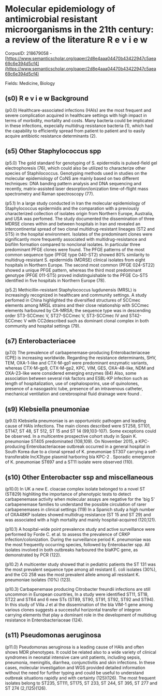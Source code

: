 # Molecular epidemiology of antimicrobial resistant microorganisms in the 21th century: a review of the literature R e v i e w

CorpusID: 218679058 - [https://www.semanticscholar.org/paper/2d8e4aaa04470b43422947c5aea69c6e394d5cf4](https://www.semanticscholar.org/paper/2d8e4aaa04470b43422947c5aea69c6e394d5cf4)

Fields: Medicine, Biology

## (s0) R e v i e w Background
(p0.0) Healthcare-associated infections (HAIs) are the most frequent and severe complication acquired in healthcare settings with high impact in terms of morbidity, mortality and costs. Many bacteria could be implicated in these infections, expecially multidrug resistance bacteria (1), which had the capability to efficiently spread from patient to patient and to easily acquire antibiotic resistance determinants (2).
## (s5) Other Staphylococcus spp
(p5.0) The gold standard for genotyping of S. epidermidis is pulsed-field gel electrophoresis (76), which could also be utilized to characterize other species of Staphilococcus. Genotyping methods used in studies on the molecular epidemiology of CoNS are mainly based on two different techniques: DNA banding pattern analysis and DNA sequencing and recently, matrix-assisted laser desorption/ionization time-of-flight mass spectrometry and Raman spectroscopy (77).

(p5.1) In a large study conducted in Iran the molecular epidemiology of Staphylococcus epidermidis and the comparation with a previously characterized collection of isolates origin from Northern Europe, Australia, and USA was perfomed. The study documented the dissemination of three MDRSE clones within and between hospitals in Iran and revealed an intercontinental spread of two clonal multidrug-resistant lineages (ST2 and ST5) in the hospital environment. Isolates of the predominant clones were significantly more frequently associated with multidrug-resistance and biofilm formation compared to nonclonal isolates. In particular three predominant PFGE clones were found. The PFGE patterns of the most common sequence type (PFGE type 040-ST2) showed 80% similarity to multidrug-resistant S. epidermidis (MDRSE) clinical isolates from eight hospitals in Northern Europe. The second most common (PFGE 024-ST22) showed a unique PFGE pattern, whereas the third most predominant genotype (PFGE 011-ST5) proved indistinguishable to the PFGE Co-ST5 identified in five hospitals in Northern Europe (78).

(p5.2) Methicillin-resistant Staphylococcus lugdunensis (MRSL) is increasingly recognized in healthcare and community settings. A study perfomed in China highlighted the diversified structures of SCCmec elements among MRSL strains and their close relationship with SCCmec elements harboured by CA-MRSA; the sequence type was in descending order ST3-SCCmec V, ST27-SCCmec V, ST3-SCCmec IV and ST42-SCCmec V with CC2described such as dominant clonal complex in both community and hospital settings (79).
## (s7) Enterobacteriacee
(p7.0) The prevalence of carbapenemase-producing Enterobacteriaceae (CPE) is increasing worldwide. Regarding the resistance determinants, SHV, TEM, OXA-1-like and CTX-M-gp1 were predominant enzymatic variants, whereas CTX-M-gp9, CTX-M-gp2, KPC, VIM, GES, OXA-48-like, NDM and OXA-23-like were considered emerging enzymes (84) Also, some association between several risk factors and ESBL-KP infection such as length of hospitalization, use of cephalosporins, use of quinolones, presence of a nasogastric tube, presence of an intravenous catheter, mechanical ventilation and cerebrospinal fluid drainage were found .
## (s9) Klebsiella pneumoniae
(p9.0) Klebsiella pneumoniae is an opportunistic pathogen and leading cause of HAIs infections. The main clones described were ST258, ST101, ST147, ST 48, ST 512, ST 15 and ST 14 (99,103-107). Some exceptions could be observed. In a multicentre prospective cohort study in Spain K. pneumoniae ST405 predominated (108,109). On November 2015, a KPC-producing Enterobacteriaceae outbreak occurred in a general hospital in South Korea due to a clonal spread of K. pneumoniae ST307 carrying a self-transferable IncX3type plasmid harboring bla KPC-2 . Sporadic emergence of K. pneumoniae ST697 and a ST11 isolate were observed (110).
## (s10) Other Enterobacter ssp and miscellaneous
(p10.0) In UK a new E. cloacae complex isolate belonged to a novel ST (ST829) highliting the importance of phenotypic tests to detect carbapenemase activity when molecular assays are negative for the 'big 5' carbapenemase families to understand the possible circulation of rarer carbapenemases in clinical settings (119) In a Spanich study a high number of OXA48KP isolates showed multidrug resistance (ST 15 and ST 29) and was associated with a high mortality and mainly hospital-acquired (120,121).

(p10.1) A hospital-wide point prevalence study and active surveillance were performed by Forde C. et al. to assess the prevalence of CRKP infection/colonization. During the surveillance period K. pneumoniae was the most frequently occurring species, followed by Enterobacter spp. All isolates involved in both outbreaks harboured the blaKPC gene, as demonstrated by PCR (122).

(p10.2) A multicenter study showed that in pediatric patients the ST 131 was the most prevalent sequence type among all resistant E. coli isolates (30%), and the CG 258 was the most prevalent allele among all resistant K. pneumoniae isolates (10%) (123).

(p10.3) Carbapenemase producing Citrobacter freundii infections are still uncommon in European countries, In a study were identified ST11, ST18, ST22 and ST64 and 6 new STs (ST89, ST90, ST91, ST92, ST92 and ST94). In this study of Villa J et al the dissemination of the bla VIM-1 gene among various clones suggests a successful horizontal transfer of integron carrying elements that play a dominant role in the development of multidrug resistance in Enterobacteriaceae (124).
## (s11) Pseudomonas aeruginosa
(p11.0) Pseudomonas aeruginosa is a leading cause of HAIs and often shows MDR phenotypes. It could be related also to a wide variety of clinical syndromes in neonatal intensive care unit patients, including sepsis, pneumonia, meningitis, diarrhea, conjunctivitis and skin infections. In these cases, molecular investigation and WGS provided detailed information without the need for further typing and could be useful to understand outbreak situations rapidly and with certainty (125)(126). The most frequent isolates belong to ST235, ST111, ST175, ST 233, ST 244, ST 395, ST 277 and ST 274 (2,(125)(126).
